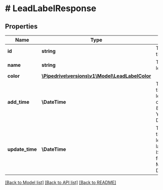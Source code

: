 # # LeadLabelResponse

## Properties

Name | Type | Description | Notes
------------ | ------------- | ------------- | -------------
**id** | **string** | The unique ID of the lead label |
**name** | **string** | The name of the lead label |
**color** | [**\Pipedrive\versions\v1\Model\LeadLabelColor**](LeadLabelColor.md) |  |
**add_time** | **\DateTime** | The date and time of when the lead label was created. In ISO 8601 format: YYYY-MM-DDTHH:MM:SSZ. |
**update_time** | **\DateTime** | The date and time of when the lead label was last updated. In ISO 8601 format: YYYY-MM-DDTHH:MM:SSZ. |

[[Back to Model list]](../README.md#documentation-for-models) [[Back to API list]](../README.md#documentation-for-api-endpoints) [[Back to README]](../README.md)
